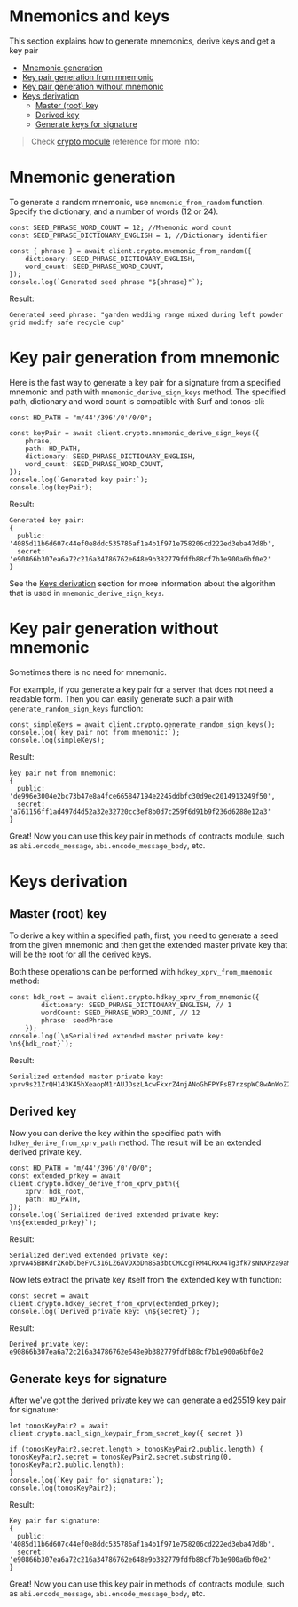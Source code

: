 # Mnemonics and keys

This section explains how to generate mnemonics, derive keys and get a key pair
- [Mnemonic generation](#mnemonic-generation)
- [Key pair generation from mnemonic](#key-pair-generation-from-mnemonic)
- [Key pair generation without mnemonic](#key-pair-generation-without-mnemonic)
- [Keys derivation](#keys-derivation)
  - [Master (root) key](#master-root-key)
  - [Derived key](#derived-key)
  - [Generate keys for signature](#generate-keys-for-signature)


> Check [crypto module](../../docs/mod_crypto.md) reference for more info: 

# Mnemonic generation

To generate a random mnemonic, use `mnemonic_from_random` function. Specify the dictionary, and a number of words (12 or 24).

    const SEED_PHRASE_WORD_COUNT = 12; //Mnemonic word count
    const SEED_PHRASE_DICTIONARY_ENGLISH = 1; //Dictionary identifier

    const { phrase } = await client.crypto.mnemonic_from_random({
        dictionary: SEED_PHRASE_DICTIONARY_ENGLISH,
        word_count: SEED_PHRASE_WORD_COUNT,
    });
    console.log(`Generated seed phrase "${phrase}"`);

Result:

    Generated seed phrase: "garden wedding range mixed during left powder grid modify safe recycle cup"

# Key pair generation from mnemonic

Here is the fast way to generate a key pair for a signature from a specified mnemonic and path with `mnemonic_derive_sign_keys` method. The specified path, dictionary and word count is compatible with Surf and tonos-cli:

    const HD_PATH = "m/44'/396'/0'/0/0";

    const keyPair = await client.crypto.mnemonic_derive_sign_keys({
        phrase,
        path: HD_PATH,
        dictionary: SEED_PHRASE_DICTIONARY_ENGLISH,
        word_count: SEED_PHRASE_WORD_COUNT,
    });
    console.log(`Generated key pair:`);
    console.log(keyPair);

Result:

    Generated key pair:
    {
      public: '4085d11b6d607c44ef0e8ddc535786af1a4b1f971e758206cd222ed3eba47d8b',
      secret: 'e90866b307ea6a72c216a34786762e648e9b382779fdfb88cf7b1e900a6bf0e2'
    }

See the [Keys derivation](#keys-derivation) section for more information about the algorithm that is used in `mnemonic_derive_sign_keys`.

# Key pair generation without mnemonic

Sometimes there is no need for mnemonic.

For example, if you generate a key pair for a server that does not need a readable form. Then you can easily generate such a pair with `generate_random_sign_keys` function:

    const simpleKeys = await client.crypto.generate_random_sign_keys();
    console.log(`key pair not from mnemonic:`);
    console.log(simpleKeys);

Result:

    key pair not from mnemonic:
    {
      public: 'de996e3004e2bc73b47e8a4fce665847194e2245ddbfc30d9ec2014913249f50',
      secret: 'a761156ff1ad497d4d52a32e32720cc3ef8b0d7c259f6d91b9f236d6288e12a3'
    }

Great! Now you can use this key pair in methods of contracts module, such as `abi.encode_message`, `abi.encode_message_body`, etc.

# Keys derivation

## Master (root) key

To derive a key within a specified path, first, you need to generate a seed from the given mnemonic and then get the extended master private key that will be the root for all the derived keys.

Both these operations can be performed with `hdkey_xprv_from_mnemonic` method:

    const hdk_root = await client.crypto.hdkey_xprv_from_mnemonic({
            dictionary: SEED_PHRASE_DICTIONARY_ENGLISH, // 1
            wordCount: SEED_PHRASE_WORD_COUNT, // 12
            phrase: seedPhrase
        });
    console.log(`\nSerialized extended master private key: \n${hdk_root}`);

Result:

    Serialized extended master private key: 
    xprv9s21ZrQH143K45hXeaopM1rAUJDszLAcwFkxrZ4njANoGhFPYFsB7rzspWC8wAnWoZ2bPia7covh3mVVboC2nEswu18iEHs5LjVknSWMR2w

## Derived key

Now you can derive the key within the specified path with `hdkey_derive_from_xprv_path` method. The result will be an extended derived private key.

    const HD_PATH = "m/44'/396'/0'/0/0";
    const extended_prkey = await client.crypto.hdkey_derive_from_xprv_path({
        xprv: hdk_root,
        path: HD_PATH,
    });
    console.log(`Serialized derived extended private key: \n${extended_prkey}`);

Result:

    Serialized derived extended private key: 
    xprvA45BBKdrZKobCbeFvC316LZ6AVDXbDn8Sa3btCMCcgTRM4CRxX4Tg3fk7sNNXPza9aMiS6mBMp7wfHdmT23bri6YgwHbTJgXqKnJNNHAw98

Now lets extract the private key itself from the extended key with function:

    const secret = await сlient.crypto.hdkey_secret_from_xprv(extended_prkey);
    console.log(`Derived private key: \n${secret}`);

Result:

    Derived private key: 
    e90866b307ea6a72c216a34786762e648e9b382779fdfb88cf7b1e900a6bf0e2

## Generate keys for signature

After we've got the derived private key we can generate a ed25519 key pair for signature:

    let tonosKeyPair2 = await сlient.crypto.nacl_sign_keypair_from_secret_key({ secret })

    if (tonosKeyPair2.secret.length > tonosKeyPair2.public.length) {
    tonosKeyPair2.secret = tonosKeyPair2.secret.substring(0, tonosKeyPair2.public.length);
    }
    console.log(`Key pair for signature:`);
    console.log(tonosKeyPair2);

Result:

    Key pair for signature:
    {
      public: '4085d11b6d607c44ef0e8ddc535786af1a4b1f971e758206cd222ed3eba47d8b',
      secret: 'e90866b307ea6a72c216a34786762e648e9b382779fdfb88cf7b1e900a6bf0e2'
    }

Great! Now you can use this key pair in methods of contracts module, such as `abi.encode_message`, `abi.encode_message_body`, etc.
